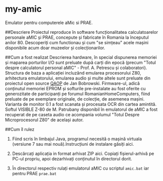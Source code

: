 # my-amic
Emulator pentru computerele aMic si PRAE.

##Descriere
Proiectul reproduce în software funcționalitatea calculatoarelor personale aMIC și PRAE, concepute și fabricate în Romania la începutul anilor 80. Descoperiți cum functionau și cum "se simțeau" acele mașini disponibile acum doar muzeelor și colecționarilor. 

##Cum a fost realizat
Descrierea hardware, în special dispunerea memoriei și maparea porturilor I/O sunt preluate după carți din epocă (precum "Totul despre calculatorul personal aMIC" - Prof. A. Petrescu și colaboratori). Structura de baza a aplicației incluzând emularea procesorului Z80, arhitectura emulatorului, emularea audio și multe altele sunt preluate din proiectul open source [QAOP](http://wizard.ae.krakow.pl/~jb/qaop/) de Jan Bobrowski. Firmware-ul, adică conținutul memoriei EPROM și softurile pre-instalate au fost oferite cu generozitate de participanți pe forumul RomanianHomeComputers, fiind preluate de pe exemplare originale, de colecție, de asemenea mașini. Varianta de monitor 0.1 a fost scanata și procesata OCR din cartea amintită. Softul VISIBLE Z-80 de M. Patrubany disponibil în emulatorul de aMIC a fost recuperat de pe caseta audio ce acompania volumul "Totul Despre Microprocesorul Z80" de același autor. 

##Cum îl rulez
1) Fiind scris în limbajul Java, programul necesită o mașină virtuala (versiune 7 sau mai nouă).Instrucțiuni de instalare găsiți aici.

2) Descărcați aplicația in format arhivat ZIP aici. Copiați fișierul-arhivă pe PC-ul propriu, apoi dezarhivați conținutul în directorul dorit.

3) În directorul respectiv rulați emulatorul aMIC cu scriptul `amic.bat` iar pentru PRAE `prae.bat`
